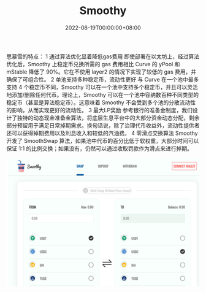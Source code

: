 ﻿---
title: "Smoothy"
description: "🥤 极低gas费的单池流动性协议
💸 专注于相同的支持资产
  💹零滑点交换和最大化LP奖励"
date: 2022-08-19T00:00:00+08:00
lastmod: 2022-08-19T00:00:00+08:00
draft: false
authors: ["boogArno"]
featuredImage: "smoothy.png"
tags: ["DeFi","Smoothy"]
categories: ["nfts"]
nfts: ["DeFi"]
blockchain: "BSC"
website: "https://smoothy.finance/"
twitter: "https://twitter.com/smoothswap"
discord: "https://discord.gg/8zFZXtx"
telegram: "https://t.me/Smoothy_finance"
github: ""
youtube: ""
twitch: ""
facebook: ""
instagram: ""
reddit: ""
medium: "https://smoothy-finance.medium.com/"
steam: ""
gitbook: ""
googleplay: ""
appstore: ""
status: "Live"
weight: 
lightgallery: true
toc: true
pinned: false
recommend: false
recommend1: false
---
思慕雪的特点：
1 通过算法优化显着降低gas费用
即使部署在以太坊上，经过算法优化后，Smoothy 上稳定币兑换所需的 gas 费用相比 Curve 的 yPool 和 mStable 降低了 90%。它在不使用 layer2 的情况下实现了较低的 gas 费用，并确保了可组合性。
2 单池支持多种稳定币，流动性更好
与 Curve 在一个池中最多支持 4 个稳定币不同，Smoothy 可以在一个池中支持多个稳定币，并且可以灵活地添加/删除任何代币。理论上，Smoothy 可以在一个池中容纳数百种不同类型的稳定币（甚至是算法稳定币）。这意味着 Smoothy 不会受到多个池的分散流动性的影响，从而实现更好的流动性。
3 最大LP奖励
参考银行的准备金制度，我们设计了独特的动态现金准备金算法，将底层生息平台中的大部分资金动态分配，剩余部分预留用于满足日常掉期需求。换句话说，除了治理代币收益外，流动性提供者还可以获得掉期费用以及利息收入和较低的汽油费。
4 零滑点交换算法
Smoothy 开发了 SmoothSwap 算法，如果池中代币的百分比低于软权重，大部分时间可以保证 1:1 的比例交换；如果没有，仍然可以通过收取罚款作为滑点来进行掉期。



![smoothy-dapp-defi-bsc-image1_fb79cf8032dc3d836a6a1912d4e7eb10](smoothy-dapp-defi-bsc-image1_fb79cf8032dc3d836a6a1912d4e7eb10.png)